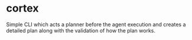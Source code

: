 # cortex
Simple CLI which acts a planner before the agent execution and creates a detailed plan along with the validation of how the plan works. 
